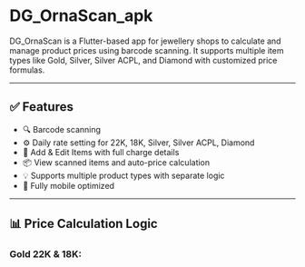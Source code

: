 # DG_OrnaScan_apk

DG_OrnaScan is a Flutter-based app for jewellery shops to calculate and manage product prices using barcode scanning. It supports multiple item types like Gold, Silver, Silver ACPL, and Diamond with customized price formulas.

---

## ✅ Features

- 🔍 Barcode scanning
- ⚙️ Daily rate setting for 22K, 18K, Silver, Silver ACPL, Diamond
- 🧾 Add & Edit Items with full charge details
- 📦 View scanned items and auto-price calculation
- 💡 Supports multiple product types with separate logic
- 📱 Fully mobile optimized

---

## 📊 Price Calculation Logic

### Gold 22K & 18K:
